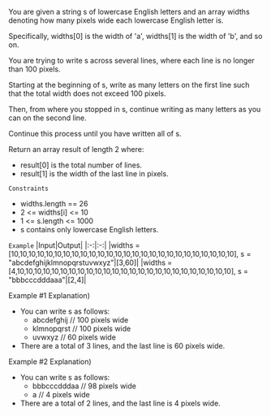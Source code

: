 You are given a string s of lowercase English letters and an array widths denoting how many pixels wide each lowercase English letter is. 

Specifically, widths[0] is the width of 'a', widths[1] is the width of 'b', and so on.

You are trying to write s across several lines, where each line is no longer than 100 pixels. 

Starting at the beginning of s, write as many letters on the first line such that the total width does not exceed 100 pixels. 

Then, from where you stopped in s, continue writing as many letters as you can on the second line. 

Continue this process until you have written all of s.

Return an array result of length 2 where:
- result[0] is the total number of lines.
- result[1] is the width of the last line in pixels.

`Constraints`
- widths.length == 26
- 2 <= widths[i] <= 10
- 1 <= s.length <= 1000
- s contains only lowercase English letters.
 
`Example`
|Input|Output|
|:-:|:-:|
|widths = [10,10,10,10,10,10,10,10,10,10,10,10,10,10,10,10,10,10,10,10,10,10,10,10,10,10], s = "abcdefghijklmnopqrstuvwxyz"|[3,60]|
|widths = [4,10,10,10,10,10,10,10,10,10,10,10,10,10,10,10,10,10,10,10,10,10,10,10,10,10], s = "bbbcccdddaaa"|[2,4]|

Example #1 Explanation)
- You can write s as follows:
  - abcdefghij  // 100 pixels wide
  - klmnopqrst  // 100 pixels wide
  - uvwxyz      // 60 pixels wide
- There are a total of 3 lines, and the last line is 60 pixels wide.

Example #2 Explanation)
- You can write s as follows:
  - bbbcccdddaa  // 98 pixels wide
  - a            // 4 pixels wide
- There are a total of 2 lines, and the last line is 4 pixels wide.
